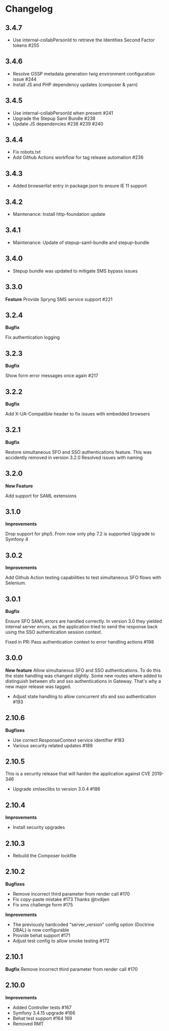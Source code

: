 # Changelog

## 3.4.7
-  Use internal-collabPersonId to retrieve the Identities Second Factor tokens #255

## 3.4.6
- Resolve GSSP metadata generation twig environment configuration issue #244
- Install JS and PHP dependency updates (composer & yarn)

## 3.4.5
- Use internal-collabPersonId when present #241
- Upgrade the Stepup Saml Bundle #238
- Update JS dependencies #238 #239 #240

## 3.4.4
- Fix robots.txt
- Add Github Actions workflow for tag release automation #236

## 3.4.3
- Added browserlist entry in package.json to ensure IE 11 support

## 3.4.2
* Maintenance: Install http-foundation update

## 3.4.1
* Maintenance: Update of stepup-saml-bundle and stepup-bundle

## 3.4.0
* Stepup bundle was updated to mitigate SMS bypass issues

## 3.3.0
**Feature**
Provide Spryng SMS service support #221

## 3.2.4
**Bugfix**

Fix authentication logging

## 3.2.3
**Bugfix**

Show form error messages once again  #217

## 3.2.2
**Bugfix**

Add X-UA-Compatible header to fix issues with embedded browsers

## 3.2.1
**Bugfix**

Restore simultaneous SFO and SSO authentications feature. This was accidently removed in version 3.2.0
Resolved issues with naming

## 3.2.0
**New Feature**

Add support for SAML extensions

## 3.1.0
**Improvements**

Drop support for php5. From now only php 7.2 is supported
Upgrade to Symfony 4

## 3.0.2
**Improvements**

Add Github Action testing capabilities to test simultaneous SFO flows with Selenium.

## 3.0.1
**Bugfix**

Ensure SFO SAML errors are handled correctly. In version 3.0 they yielded internal server errors, as the application tried to send
the response back using the SSO authentication session context.

Fixed in PR: Pass authentication context to error handling actions #198    

## 3.0.0
**New feature**
Allow simultaneous SFO and SSO authentications. To do this the state handling was changed slightly. Some new routes 
where added to distinguish between sfo and sso authentications in Gateway. That's why a new major release was tagged.

* Adjust state handling to allow concurrent sfo and sso authentication #193

## 2.10.6
**Bugfixes**
* Use correct ResponseContext service identifier #183
* Various security related updates #189

## 2.10.5
This is a security release that will harden the application against CVE 2019-346
 * Upgrade xmlseclibs to version 3.0.4 #186

## 2.10.4
**Improvements**
* Install security upgrades

## 2.10.3
* Rebuild the Composer lockfile

## 2.10.2
**Bugfixes**
* Remove incorrect third parameter from render call #170
* Fix copy-paste mistake #173 Thanks @tvdijen
* Fix sms challenge form #175 

**Improvements**
* The previously hardcoded "server_version" config option (Doctrine DBAL) is now configurable
* Provide behat support #171
* Adjust test config to allow smoke testing #172

## 2.10.1
**Bugfix**
Remove incorrect third parameter from render call #170

## 2.10.0
**Improvements**
* Added Controller tests #167
* Symfony 3.4.15 upgrade #166 
* Behat test support #164 169
* Removed RMT

